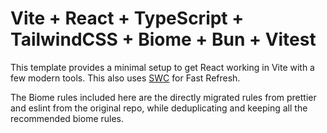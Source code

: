 # Vite + React + TypeScript + TailwindCSS + Biome + Bun + Vitest

This template provides a minimal setup to get React working in Vite with a few modern tools. This also uses [SWC](https://swc.rs/) for Fast Refresh.

The Biome rules included here are the directly migrated rules from prettier and eslint from the original repo, while deduplicating and keeping all the recommended biome rules.
